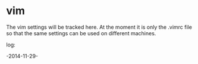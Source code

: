vim
===

The vim settings will be tracked here.
At the moment it is only the .vimrc file so that the same settings can be used on different machines.



log:

-2014-11-29-
